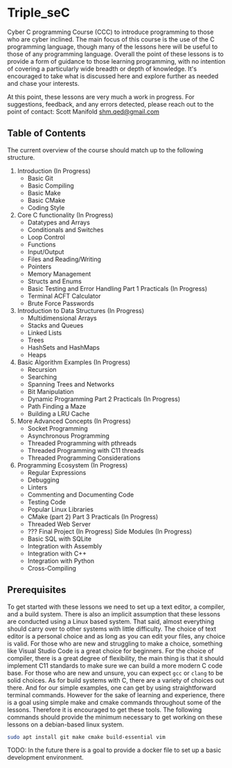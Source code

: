 # Triple_seC
Cyber C programming Course (CCC) to introduce programming to those who are cyber inclined. The main focus of this course is the use of the C programming language, though many of the lessons here will be useful to those of any programming language. Overall the point of these lessons is to provide a form of guidance to those learning programming, with no intention of covering a particularly wide breadth or depth of knowledge. It's encouraged to take what is discussed here and explore further as needed and chase your interests.

At this point, these lessons are very much a work in progress. For suggestions, feedback, and any errors detected, please reach out to the point of contact:
Scott Manifold <shm.qed@gmail.com>

## Table of Contents
The current overview of the course should match up to the following structure.
1. Introduction (In Progress)
	- Basic Git
	- Basic Compiling
	- Basic Make
 	- Basic CMake
   	- Coding Style
2. Core C functionality (In Progress)
    - Datatypes and Arrays
    - Conditionals and Switches
    - Loop Control
    - Functions
    - Input/Output
    - Files and Reading/Writing
    - Pointers
    - Memory Management
    - Structs and Enums
    - Basic Testing and Error Handling
Part 1 Practicals (In Progress)
	- Terminal ACFT Calculator
	- Brute Force Passwords
3. Introduction to Data Structures (In Progress)
   	- Multidimensional Arrays
   	- Stacks and Queues
   	- Linked Lists
   	- Trees
   	- HashSets and HashMaps
   	- Heaps
4. Basic Algorithm Examples (In Progress)
    - Recursion
    - Searching
    - Spanning Trees and Networks
    - Bit Manipulation
    - Dynamic Programming
Part 2 Practicals (In Progress)
	- Path Finding a Maze
	- Building a LRU Cache
5. More Advanced Concepts (In Progress)
    - Socket Programming
    - Asynchronous Programming
    - Threaded Programming with pthreads
    - Threaded Programming with C11 threads
    - Threaded Programming Considerations
6. Programming Ecosystem (In Progress)
    - Regular Expressions
    - Debugging
    - Linters
    - Commenting and Documenting Code
    - Testing Code
    - Popular Linux Libraries
    - CMake (part 2)
Part 3 Practicals (In Progress)
	- Threaded Web Server
	- ???
Final Project (In Progress)
Side Modules (In Progress)
	- Basic SQL with SQLite
	- Integration with Assembly
	- Integration with C++
	- Integration with Python
	- Cross-Compiling

## Prerequisites
To get started with these lessons we need to set up a text editor, a compiler, and a build system. There is also an implicit assumption that these lessons are conducted using a Linux based system. That said, almost everything should carry over to other systems with little difficulty. 
The choice of text editor is a personal choice and as long as you can edit your files, any choice is valid. For those who are new and struggling to make a choice, something like Visual Studio Code is a great choice for beginners.
For the choice of compiler, there is a great degree of flexibility, the main thing is that it should implement C11 standards to make sure we can build a more modern C code base. For those who are new and unsure, you can expect `gcc` or `clang` to be solid choices. 
As for build systems with C, there are a variety of choices out there. And for our simple examples, one can get by using straightforward terminal commands. However for the sake of learning and experience, there is a goal using simple make and cmake commands throughout some of the lessons. Therefore it is encouraged to get these tools.
The following commands should provide the minimum necessary to get working on these lessons on a debian-based linux system.
```bash
sudo apt install git make cmake build-essential vim
```
TODO: In the future there is a goal to provide a docker file to set up a basic development environment.
